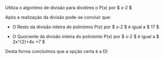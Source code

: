 Utiliza o algoritmo de divisão para dividires o P(x) por $ x-2 $

Após a realização da divisão pode-se concluir que: 

- O Resto da divisão inteira do polinómio P(x) por $ x-2 $ é igual a $ 17 $

- O Quociente da divisão inteira do polinómio P(x) por $ x-2 $ é igual a $ 2x^{2}+4x +7 $

Desta forma concluímos que a opção certa é a D)
